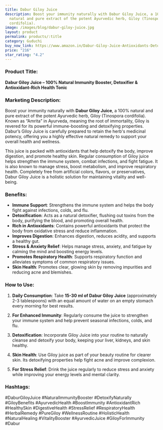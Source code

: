 ```yaml
---
title: Dabur Giloy Juice
description: Boost your immunity naturally with Dabur Giloy Juice, a 100%
  natural and pure extract of the potent Ayurvedic herb, Giloy (Tinospora
  cordifolia).
image: /images/blog/dabur-giloy-juice.jpg
layout: product
permalink: products/:title
category: Guduchi
buy_now_link: https://www.amazon.in/Dabur-Giloy-Juice-Antioxidants-Detoxification/dp/B08C5T5Q3V/ref=sr_1_1_sspa?crid=2RC2ILXDK0KYX&tag=ayushmonk-21
price: "216"
star_rating: "4.2"
---
```

### Product Title:
**Dabur Giloy Juice – 100% Natural Immunity Booster, Detoxifier & Antioxidant-Rich Health Tonic**

### Marketing Description:
Boost your immunity naturally with **Dabur Giloy Juice**, a 100% natural and pure extract of the potent Ayurvedic herb, Giloy (Tinospora cordifolia). Known as “Amrita” in Ayurveda, meaning the root of immortality, Giloy is revered for its powerful immune-boosting and detoxifying properties. Dabur’s Giloy Juice is carefully prepared to retain the herb's medicinal potency, offering you a highly effective natural remedy to support your overall health and wellness.

This juice is packed with antioxidants that help detoxify the body, improve digestion, and promote healthy skin. Regular consumption of Giloy juice helps strengthen the immune system, combat infections, and fight fatigue. It is also known to manage stress, boost metabolism, and improve respiratory health. Completely free from artificial colors, flavors, or preservatives, Dabur Giloy Juice is a holistic solution for maintaining vitality and well-being.

### Benefits:
- **Immune Support**: Strengthens the immune system and helps the body fight against infections, colds, and flu.
- **Detoxification**: Acts as a natural detoxifier, flushing out toxins from the body, purifying the blood, and promoting overall health.
- **Rich in Antioxidants**: Contains powerful antioxidants that protect the body from oxidative stress and reduce inflammation.
- **Improves Digestion**: Enhances digestion, reduces acidity, and supports a healthy gut.
- **Stress & Anxiety Relief**: Helps manage stress, anxiety, and fatigue by calming the mind and boosting energy levels.
- **Promotes Respiratory Health**: Supports respiratory function and alleviates symptoms of common respiratory issues.
- **Skin Health**: Promotes clear, glowing skin by removing impurities and reducing acne and blemishes.

### How to Use:
1. **Daily Consumption**: Take **15-30 ml of Dabur Giloy Juice** (approximately 2-3 tablespoons) with an equal amount of water on an empty stomach every morning for best results.
   
2. **For Enhanced Immunity**: Regularly consume the juice to strengthen your immune system and help prevent seasonal infections, colds, and flu.

3. **Detoxification**: Incorporate Giloy Juice into your routine to naturally cleanse and detoxify your body, keeping your liver, kidneys, and skin healthy.

4. **Skin Health**: Use Giloy juice as part of your beauty routine for clearer skin. Its detoxifying properties help fight acne and improve complexion.

5. **For Stress Relief**: Drink the juice regularly to reduce stress and anxiety while improving your energy levels and mental clarity.

### Hashtags:
#DaburGiloyJuice #NaturalImmunityBooster #DetoxifyNaturally #GiloyBenefits #AyurvedicHealth #BoostImmunity #AntioxidantRich #HealthySkin #DigestiveHealth #StressRelief #RespiratoryHealth #HerbalRemedy #PureGiloy #WellnessRoutine #HolisticHealth #NaturalHealing #VitalityBooster #AyurvedicJuice #GiloyForImmunity #Dabur
